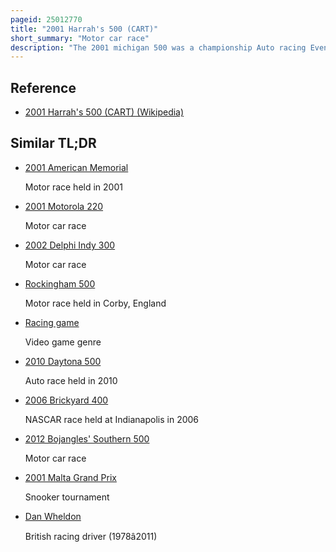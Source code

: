 ```yaml
---
pageid: 25012770
title: "2001 Harrah's 500 (CART)"
short_summary: "Motor car race"
description: "The 2001 michigan 500 was a championship Auto racing Event held on 22 July 2001 at michigan international Speedway in Brooklyn Michigan before a Crowd of 40000 Spectators. Branded as the 2001 Harrah's 500 presented by Toyota for Sponsorship Reasons, it was the 11th Round of the 2001 Cart Season, the 32nd Running of the Event, and the last Time the Event was held to Cart Rules as it became an Indy Racing League Race in 2002. Patrick Carpentier from forsythe racing won the 250-lap Event by 0. 243 Seconds over Dario Franchitti of Team Green and Bettenhausen Racing's Michel Jourdain Jr. The third Man was on the Order."
---
```


## Reference

- [2001 Harrah's 500 (CART) (Wikipedia)](https://en.wikipedia.org/?curid=25012770)

## Similar TL;DR

- [2001 American Memorial](/tldr/en/2001-american-memorial)

  Motor race held in 2001

- [2001 Motorola 220](/tldr/en/2001-motorola-220)

  Motor car race

- [2002 Delphi Indy 300](/tldr/en/2002-delphi-indy-300)

  Motor car race

- [Rockingham 500](/tldr/en/rockingham-500)

  Motor race held in Corby, England

- [Racing game](/tldr/en/racing-game)

  Video game genre

- [2010 Daytona 500](/tldr/en/2010-daytona-500)

  Auto race held in 2010

- [2006 Brickyard 400](/tldr/en/2006-brickyard-400)

  NASCAR race held at Indianapolis in 2006

- [2012 Bojangles' Southern 500](/tldr/en/2012-bojangles-southern-500)

  Motor car race

- [2001 Malta Grand Prix](/tldr/en/2001-malta-grand-prix)

  Snooker tournament

- [Dan Wheldon](/tldr/en/dan-wheldon)

  British racing driver (1978â2011)
